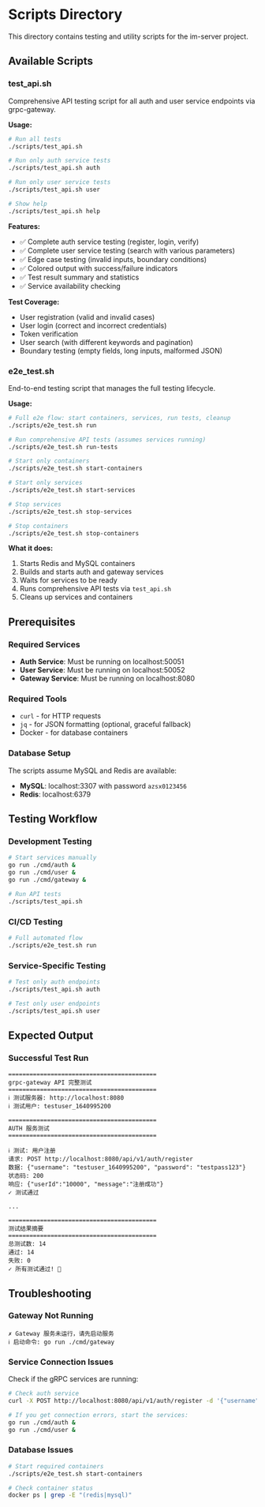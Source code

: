 # Scripts Directory

This directory contains testing and utility scripts for the im-server project.

## Available Scripts

### test_api.sh

Comprehensive API testing script for all auth and user service endpoints via grpc-gateway.

**Usage:**

```bash
# Run all tests
./scripts/test_api.sh

# Run only auth service tests
./scripts/test_api.sh auth

# Run only user service tests
./scripts/test_api.sh user

# Show help
./scripts/test_api.sh help
```

**Features:**

- ✅ Complete auth service testing (register, login, verify)
- ✅ Complete user service testing (search with various parameters)
- ✅ Edge case testing (invalid inputs, boundary conditions)
- ✅ Colored output with success/failure indicators
- ✅ Test result summary and statistics
- ✅ Service availability checking

**Test Coverage:**

- User registration (valid and invalid cases)
- User login (correct and incorrect credentials)
- Token verification
- User search (with different keywords and pagination)
- Boundary testing (empty fields, long inputs, malformed JSON)

### e2e_test.sh

End-to-end testing script that manages the full testing lifecycle.

**Usage:**

```bash
# Full e2e flow: start containers, services, run tests, cleanup
./scripts/e2e_test.sh run

# Run comprehensive API tests (assumes services running)
./scripts/e2e_test.sh run-tests

# Start only containers
./scripts/e2e_test.sh start-containers

# Start only services
./scripts/e2e_test.sh start-services

# Stop services
./scripts/e2e_test.sh stop-services

# Stop containers
./scripts/e2e_test.sh stop-containers
```

**What it does:**

1. Starts Redis and MySQL containers
2. Builds and starts auth and gateway services
3. Waits for services to be ready
4. Runs comprehensive API tests via `test_api.sh`
5. Cleans up services and containers

## Prerequisites

### Required Services

- **Auth Service**: Must be running on localhost:50051
- **User Service**: Must be running on localhost:50052
- **Gateway Service**: Must be running on localhost:8080

### Required Tools

- `curl` - for HTTP requests
- `jq` - for JSON formatting (optional, graceful fallback)
- Docker - for database containers

### Database Setup

The scripts assume MySQL and Redis are available:

- **MySQL**: localhost:3307 with password `azsx0123456`
- **Redis**: localhost:6379

## Testing Workflow

### Development Testing

```bash
# Start services manually
go run ./cmd/auth &
go run ./cmd/user &
go run ./cmd/gateway &

# Run API tests
./scripts/test_api.sh
```

### CI/CD Testing

```bash
# Full automated flow
./scripts/e2e_test.sh run
```

### Service-Specific Testing

```bash
# Test only auth endpoints
./scripts/test_api.sh auth

# Test only user endpoints
./scripts/test_api.sh user
```

## Expected Output

### Successful Test Run

```
==========================================
grpc-gateway API 完整测试
==========================================
ℹ 测试服务器: http://localhost:8080
ℹ 测试用户: testuser_1640995200

==========================================
AUTH 服务测试
==========================================

ℹ 测试: 用户注册
请求: POST http://localhost:8080/api/v1/auth/register
数据: {"username": "testuser_1640995200", "password": "testpass123"}
状态码: 200
响应: {"userId":"10000", "message":"注册成功"}
✓ 测试通过

...

==========================================
测试结果摘要
==========================================
总测试数: 14
通过: 14
失败: 0
✓ 所有测试通过! 🎉
```

## Troubleshooting

### Gateway Not Running

```
✗ Gateway 服务未运行，请先启动服务
ℹ 启动命令: go run ./cmd/gateway
```

### Service Connection Issues

Check if the gRPC services are running:

```bash
# Check auth service
curl -X POST http://localhost:8080/api/v1/auth/register -d '{"username":"test","password":"test"}'

# If you get connection errors, start the services:
go run ./cmd/auth &
go run ./cmd/user &
```

### Database Issues

```bash
# Start required containers
./scripts/e2e_test.sh start-containers

# Check container status
docker ps | grep -E "(redis|mysql)"
```
